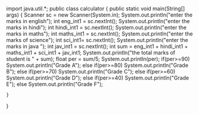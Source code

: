 import java.util.*;
public class calculator {
    public static void main(String[] args) {
        Scanner sc = new Scanner(System.in);
        System.out.println("enter the marks in english");
        int eng_int1 = sc.nextInt();
        System.out.println("enter the marks in hindi");
        int hindi_int1 = sc.nextInt();
        System.out.println("enter the marks in maths");
        int maths_int1 = sc.nextInt();
        System.out.println("enter the marks of science");
        int sci_int1= sc.nextInt();
        System.out.println("enter the marks in  java ");
        int jav_int1 = sc.nextInt();
        int sum = eng_int1 + hindi_int1 + maths_int1 + sci_int1 + jav_int1;
        System.out.println("the total marks of student is " + sum);
        float per = sum/5;
        System.out.println(per);
        if(per>=90)
			System.out.println("Grade A");
		else if(per>=80)
			System.out.println("Grade B");
		else if(per>=70)
			System.out.println("Grade C");
		else if(per>=60)
			System.out.println("Grade D");
		else if(per>=40)
			System.out.println("Grade E");
		else
			System.out.println("Grade F");

    }
      
}
 

